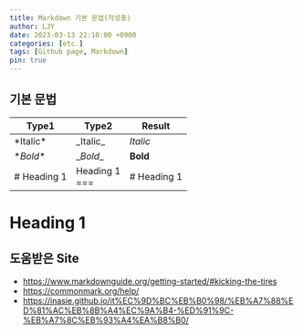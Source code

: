 ```yaml
---
title: Markdown 기본 문법(작성중)
author: LJY
date: 2023-03-13 22:10:00 +0900
categories: [etc.]
tags: [Github page, Markdown]
pin: true
---
```


## 기본 문법

|**Type1**|**Type2**|**Result**|
|---|---|---|
|\*Italic*|\_Italic_|*Italic*|
|\**Bold**|\__Bold__|**Bold**|
|\# Heading 1|Heading 1<br>===|# Heading 1|


Heading 1
===

## 도움받은 Site
- https://www.markdownguide.org/getting-started/#kicking-the-tires
- https://commonmark.org/help/
- https://inasie.github.io/it%EC%9D%BC%EB%B0%98/%EB%A7%88%ED%81%AC%EB%8B%A4%EC%9A%B4-%ED%91%9C-%EB%A7%8C%EB%93%A4%EA%B8%B0/